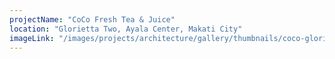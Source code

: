 ```yaml
---
projectName: "CoCo Fresh Tea & Juice"
location: "Glorietta Two, Ayala Center, Makati City"
imageLink: "/images/projects/architecture/gallery/thumbnails/coco-glorietta2.jpg"
---
```

